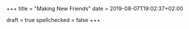 +++
title = "Making New Friends"
date = 2019-08-07T19:02:37+02:00

draft = true
spellchecked = false
+++

